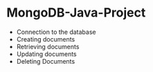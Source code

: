 # MongoDB-Java-Project

- Connection to the database
- Creating documents
- Retrieving documents
- Updating documents
- Deleting Documents
